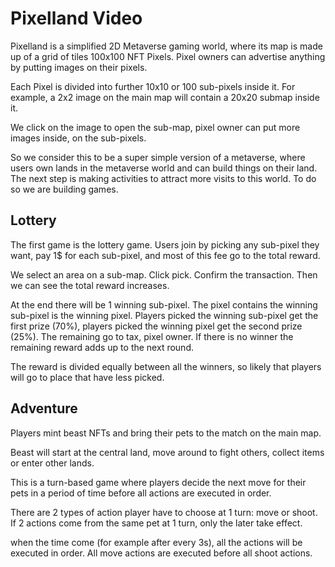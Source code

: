 # Pixelland Video

Pixelland is a simplified 2D Metaverse gaming world, where its map is made up of a grid of tiles 100x100 NFT Pixels.
Pixel owners can advertise anything by putting images on their pixels.

Each Pixel is divided into further 10x10 or 100 sub-pixels inside it.
For example, a 2x2 image on the main map will contain a 20x20 submap inside it.

We click on the image to open the sub-map, pixel owner can put more images inside, on the sub-pixels.

So we consider this to be a super simple version of a metaverse, where users own lands in the metaverse world and can build things on their land.
The next step is making activities to attract more visits to this world. To do so we are building games.

## Lottery

The first game is the lottery game.
Users join by picking any sub-pixel they want, pay 1$ for each sub-pixel, and most of this fee go to the total reward.

We select an area on a sub-map. Click pick. Confirm the transaction.
Then we can see the total reward increases.

At the end there will be 1 winning sub-pixel. The pixel contains the winning sub-pixel is the winning pixel.
Players picked the winning sub-pixel get the first prize (70%), players picked the winning pixel get the second prize (25%).
The remaining go to tax, pixel owner. 
If there is no winner the remaining reward adds up to the next round.

The reward is divided equally between all the winners, so likely that players will go to place that have less picked.

## Adventure

Players mint beast NFTs and bring their pets to the match on the main map.

Beast will start at the central land, move around to fight others, collect items or enter other lands.

This is a turn-based game where players decide the next move for their pets in a period of time before all actions are executed in order.

There are 2 types of action player have to choose at 1 turn: move or shoot.
If 2 actions come from the same pet at 1 turn, only the later take effect.

when the time come (for example after every 3s), all the actions will be executed in order.
All move actions are executed before all shoot actions.

